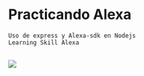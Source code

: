 # Practicando Alexa
```
Uso de express y Alexa-sdk en Nodejs
Learning Skill Alexa


```
<img src="https://images-na.ssl-images-amazon.com/images/G/01/img16/home-improvement/content-grid/alexa-smarthome_echo_cg.jpg">
